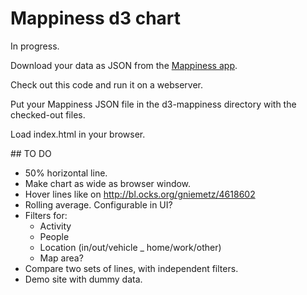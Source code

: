# Mappiness d3 chart

In progress.

Download your data as JSON from the [Mappiness app](http://www.mappiness.org.uk/). 

Check out this code and run it on a webserver.

Put your Mappiness JSON file in the d3-mappiness directory with the checked-out files.

Load index.html in your browser.

## TO DO

* 50% horizontal line.
* Make chart as wide as browser window.
* Hover lines like on http://bl.ocks.org/gniemetz/4618602
* Rolling average. Configurable in UI?
* Filters for:
	* Activity
	* People
	* Location (in/out/vehicle _ home/work/other)
	* Map area?
* Compare two sets of lines, with independent filters.
* Demo site with dummy data.

